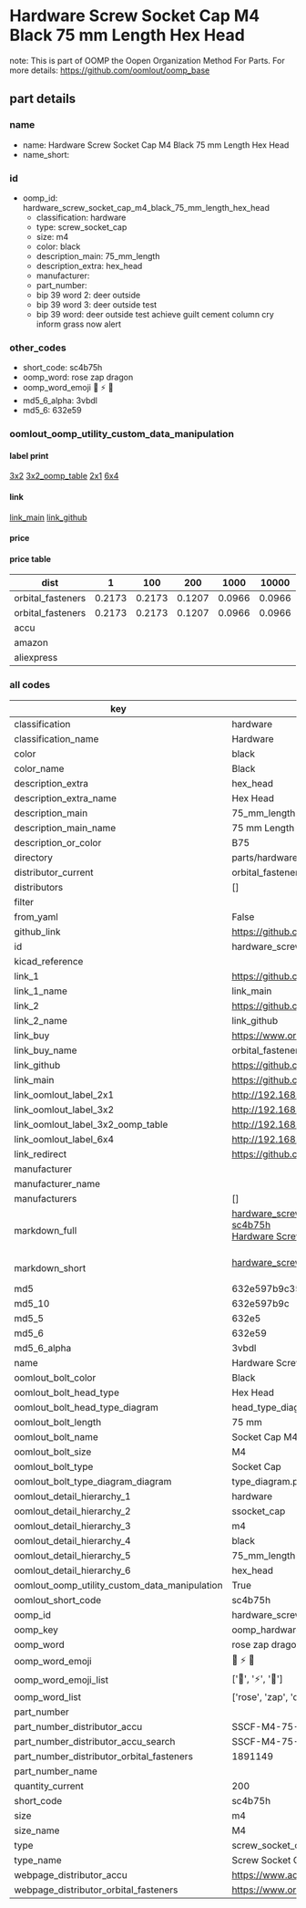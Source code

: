 # Hardware Screw Socket Cap M4 Black 75 mm Length Hex Head  

note: This is part of OOMP the Oopen Organization Method For Parts. For more details: https://github.com/oomlout/oomp_base

##  part details
  







### name
* name: Hardware Screw Socket Cap M4 Black 75 mm Length Hex Head
* name_short: 
### id
* oomp_id: hardware_screw_socket_cap_m4_black_75_mm_length_hex_head
  * classification: hardware
  * type: screw_socket_cap
  * size: m4
  * color: black
  * description_main: 75_mm_length
  * description_extra: hex_head
  * manufacturer: 
  * part_number: 
  * bip 39 word 2: deer outside
  * bip 39 word 3: deer outside test
  * bip 39 word: deer outside test achieve guilt cement column cry inform grass now alert

### other_codes
* short_code: sc4b75h
* oomp_word: rose zap dragon
* oomp_word_emoji :rose: :zap: :dragon:
* md5_6_alpha: 3vbdl
* md5_6: 632e59






### oomlout_oomp_utility_custom_data_manipulation
#### label print
[3x2](http://192.168.1.245:1112/?label=oomp%203vbdl)
[3x2_oomp_table](http://192.168.1.108:1112/?label=oomp%203vbdl)
[2x1](http://192.168.1.242:1112/?label=oomp%203vbdl)
[6x4](http://192.168.1.55:1112/?label=oomp%203vbdl)    

#### link

[link_main](https://github.com/oomlout/oomlout_oomp_version_1_messy/tree/main/parts/hardware_screw_socket_cap_m4_black_75_mm_length_hex_head) [link_github](https://github.com/oomlout/oomlout_oomp_version_1_messy/tree/main/parts/hardware_screw_socket_cap_m4_black_75_mm_length_hex_head)                             

#### price

#### price table
| dist | 1 | 100 | 200 | 1000 | 10000 |
|------|---|-----|-----|------|-------|
| orbital_fasteners | 0.2173 | 0.2173 | 0.1207 | 0.0966 | 0.0966 |
| orbital_fasteners | 0.2173 | 0.2173 | 0.1207 | 0.0966 | 0.0966 | 
| accu |  |  |  |  |  | 
| amazon |  |  |  |  |  | 
| aliexpress |  |  |  |  |  | 














### all codes 
| key | value |  
| --- | --- |  
| classification | hardware |  
| classification_name | Hardware |  
| color | black |  
| color_name | Black |  
| description_extra | hex_head |  
| description_extra_name | Hex Head |  
| description_main | 75_mm_length |  
| description_main_name | 75 mm Length |  
| description_or_color | B75 |  
| directory | parts/hardware_screw_socket_cap_m4_black_75_mm_length_hex_head |  
| distributor_current | orbital_fasteners |  
| distributors | [] |  
| filter |  |  
| from_yaml | False |  
| github_link | https://github.com/oomlout/oomlout_oomp_part_src/tree/main/parts/hardware_screw_socket_cap_m4_black_75_mm_length_hex_head |  
| id | hardware_screw_socket_cap_m4_black_75_mm_length_hex_head |  
| kicad_reference |  |  
| link_1 | https://github.com/oomlout/oomlout_oomp_version_1_messy/tree/main/parts/hardware_screw_socket_cap_m4_black_75_mm_length_hex_head |  
| link_1_name | link_main |  
| link_2 | https://github.com/oomlout/oomlout_oomp_version_1_messy/tree/main/parts/hardware_screw_socket_cap_m4_black_75_mm_length_hex_head |  
| link_2_name | link_github |  
| link_buy | https://www.orbitalfasteners.co.uk/products/m4-x-75-socket-cap-screw-h-t-grade-12-9-self-colour |  
| link_buy_name | orbital_fasteners |  
| link_github | https://github.com/oomlout/oomlout_oomp_version_1_messy/tree/main/parts/hardware_screw_socket_cap_m4_black_75_mm_length_hex_head |  
| link_main | https://github.com/oomlout/oomlout_oomp_version_1_messy/tree/main/parts/hardware_screw_socket_cap_m4_black_75_mm_length_hex_head |  
| link_oomlout_label_2x1 | http://192.168.1.242:1112/?label=oomp%203vbdl |  
| link_oomlout_label_3x2 | http://192.168.1.245:1112/?label=oomp%203vbdl |  
| link_oomlout_label_3x2_oomp_table | http://192.168.1.108:1112/?label=oomp%203vbdl |  
| link_oomlout_label_6x4 | http://192.168.1.55:1112/?label=oomp%203vbdl |  
| link_redirect | https://github.com/oomlout/oomlout_oomp_version_1_messy/tree/main/parts/hardware_screw_socket_cap_m4_black_75_mm_length_hex_head |  
| manufacturer |  |  
| manufacturer_name |  |  
| manufacturers | [] |  
| markdown_full | [hardware_screw_socket_cap_m4_black_75_mm_length_hex_head](none)<br>[sc4b75h](none)<br>[Hardware Screw Socket Cap M4 Black 75 Mm Length Hex Head](none)<br><br> |  
| markdown_short | [hardware_screw_socket_cap_m4_black_75_mm_length_hex_head](none)<br><br> |  
| md5 | 632e597b9c3525b894b3d01dbf2761ca |  
| md5_10 | 632e597b9c |  
| md5_5 | 632e5 |  
| md5_6 | 632e59 |  
| md5_6_alpha | 3vbdl |  
| name | Hardware Screw Socket Cap M4 Black 75 mm Length Hex Head |  
| oomlout_bolt_color | Black |  
| oomlout_bolt_head_type | Hex Head |  
| oomlout_bolt_head_type_diagram | head_type_diagram.png |  
| oomlout_bolt_length | 75 mm |  
| oomlout_bolt_name | Socket Cap M4X75 mm Black (Hex Head) |  
| oomlout_bolt_size | M4 |  
| oomlout_bolt_type | Socket Cap |  
| oomlout_bolt_type_diagram_diagram | type_diagram.png |  
| oomlout_detail_hierarchy_1 | hardware |  
| oomlout_detail_hierarchy_2 | ssocket_cap |  
| oomlout_detail_hierarchy_3 | m4 |  
| oomlout_detail_hierarchy_4 | black |  
| oomlout_detail_hierarchy_5 | 75_mm_length |  
| oomlout_detail_hierarchy_6 | hex_head |  
| oomlout_oomp_utility_custom_data_manipulation | True |  
| oomlout_short_code | sc4b75h |  
| oomp_id | hardware_screw_socket_cap_m4_black_75_mm_length_hex_head |  
| oomp_key | oomp_hardware_screw_socket_cap_m4_black_75_mm_length_hex_head |  
| oomp_word | rose zap dragon |  
| oomp_word_emoji | :rose: :zap: :dragon: |  
| oomp_word_emoji_list | [':rose:', ':zap:', ':dragon:'] |  
| oomp_word_list | ['rose', 'zap', 'dragon'] |  
| part_number |  |  
| part_number_distributor_accu | SSCF-M4-75-12.9 |  
| part_number_distributor_accu_search | SSCF-M4-75-12.9+-zinc |  
| part_number_distributor_orbital_fasteners | 1891149 |  
| part_number_name |  |  
| quantity_current | 200 |  
| short_code | sc4b75h |  
| size | m4 |  
| size_name | M4 |  
| type | screw_socket_cap |  
| type_name | Screw Socket Cap |  
| webpage_distributor_accu | https://www.accu.co.uk/search-uk |  
| webpage_distributor_orbital_fasteners | https://www.orbitalfasteners.co.uk/products/m4-x-75-socket-cap-screw-h-t-grade-12-9-self-colour |  

